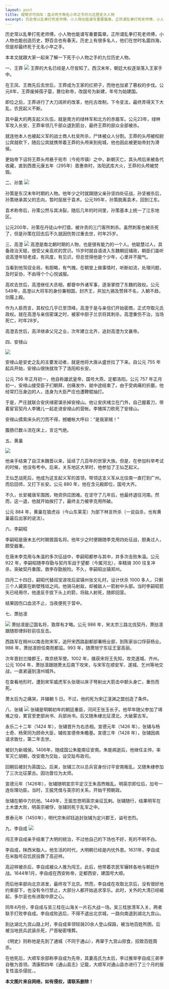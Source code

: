 ```yaml
---
layout: post
title: 螳臂亦可挡车：盘点死于無名小卒之手的九位歷史大人物
excerpt: 历史常以乱拳打死老师傅，小人物也能谱写重要篇章。正所谓乱拳打死老师傅，小人物也能创造历史，野百合也有
---
```






历史常以乱拳打死老师傅，小人物也能谱写重要篇章。正所谓乱拳打死老师傅，小人物也能创造历史，野百合也有春天。历史上有很多名人，他们在世时名震四海，但是却最终死于无名小卒之手。



本本文就跟大家一起来了解一下死于小人物之手的九位历史人物。

一、王莽
![](https://bkimg.cdn.bcebos.com/pic/71cf3bc79f3df8dcd1009e7a4844658b4710b8128299)
王莽的大名已经是人尽皆知了。西汉末年，朝廷大权逐渐落入王家手中。



在王凤、王商先后去世后，王莽成为王家的扛把子，而他也加紧了篡权的步伐。公元8年，王莽废掉孺子婴，篡位称帝，改国号为新建，年号为始建国。

即位之后，王莽进行了大刀阔斧的改革，他托古改制，下令变法，最终弄得天下大乱，农民起义不断。



其中最大的两支起义队伍，就是南方的绿林军和北方的赤眉军。公元23年，绿林军攻入长安，王莽率领几千部众退到箭台，最终王莽的部众全部被杀。

就连他本人也被起义军的战士商人杜吴所杀，尸体被众人分割。王莽的头颅被校尉公宾就砍下，随后公宾就携带着王莽的头颅来到宛城，他也因此被更始帝封为滑侯。

更始帝下诏将王莽头颅悬于宛市（今宛市镇）之中，新朝灭亡。其头颅后来被各代收藏，直到西晋元康五年（295年）晋惠帝时，洛阳武库大火，王莽的头颅被焚毁。



二、孙策
![](https://x0.ifengimg.com/res/2021/7234B09E7C40BAB35EA3A444C9F6E99E793EA790_size30_w500_h375.jpeg)

孙策是东汉末年时期的人物。他年少之时就跟随父亲孙坚四处征战，孙坚被杀后，孙策继承其父的志向，暂时屈居于袁术。公元195年，孙策脱离袁术，回到江东。



袁术称帝后，孙策公然与其决裂，随后几年的时间里，孙策基本上统一了江东地区。

公元200年，孙策在丹徒山中打猎，被许贡的三门客所刺杀。虽然刺客也被杀死了，但是孙策在回去后不久就因伤势过重去世，时年25岁。



三、高澄
![](https://p6.itc.cn/images01/20220614/61f6923a030e4c649c5f420db0642b90.jpeg)
高澄是南北朝时期的人物，也是很有能力的一个人。他聪慧过人，具备政治天赋，很受父亲高欢的赏识。15岁时就自请进入东魏朝廷辅政，朝臣们虽听说高澄年轻老成，有风度，有见识，但总觉得他是个少年，心里并不服气。



当看到他驾驭全局，有胆略，有气魄，在朝堂上做事情时，听断如流，处理问题，及时妥协，不由得个个心悦诚服。

高欢去世后，高澄继任大丞相，都督中外诸军事，逐渐掌控了东魏的政权。公元549年，高澄以大将军的身份兼相国，封齐王，并加九锡及赞拜不名，入朝不趋，剑履上殿。



作为人臣而言，其权位几乎已至顶峰。高澄于是与亲信们开始密商，正式夺取元氏政权。就在高澄与亲信密谋之时，被家中厨子兰京将其刺杀，高澄重伤不治，当场死亡，时年28岁。



高澄去世后，高洋继承父兄之业，次年建立北齐，追封高澄为文襄帝。

四、安禄山

![](https://s2.loli.net/2024/02/06/6tiyESbcYG9oDfZ.png)

安禄山是安史之乱的主要发动者，就是他将大唐从盛世拉了下来。自公元 755 年起兵开始，安禄山很快就攻下了洛阳和长安。



公元 756 年正月初一，他自称雄武皇帝，国号大燕，定都洛阳。公元 757 年正月初一，安禄山接受臣子们朝拜，创痛发作，就中途结束了。由于受病痛的折磨，他经常打压身边的人，连身为大臣严庄也遭鞭棍抽打。



于是，严庄就联合安庆绪密谋杀掉安禄山。他让安庆绪立在门外，自己握着刀，带着宦官契丹人李猪儿一起走进安禄山的营帐。李猪挥刀砍死了安禄山。

安禄山摸索床头的刀而不得，撼幄帐大呼曰：“是我家贼！”

腹肠已数斗流在床上，言讫气绝。

五、黄巢

![](https://images1.epochhk.com/pictures/219376/%E9%BB%83%E5%B7%A2_%E8%A9%A9@1200x1200.jpg)

他亲手结束了自汉末魏晋以来，延续了几百年的世家大族。但是，在参加科举考试的时候，他没有考中。后来，关东地区大旱时，他参加了王仙芝起义。



王仙芝战死后，他成为这支起义军的首领，带领这支义军从北往南一直打到广州。而后回师，又打下长安。公元 880 年，他在含元殿即位，国号大齐。



不久，长安被唐军围困，物资供应困难。在坚守了几年后，他最终退往河南。然而，这一退，他就开始挨打了，最终主力被李克用所破。



公元 884 年，黄巢在狼虎谷（今山东莱芜）为部下林言所杀（一说自杀，也有黄巢最后出家的说法）。

六、李嗣昭
![]()

李嗣昭是唐末五代时期晋国名将。他年少之时便跟随李克用四处征战，胆勇过人，颇受器重。


在唐末李克用与朱温的多次征战中，李嗣昭都参与其中，并多次击败朱温。公元 922 年，李嗣昭随李存勖与契丹军战于望都（今属河北），率精骑 300 往复冲杀，突破契丹重围，救李存勖脱险。不久，李嗣昭出镇郑州。



四月二十四日，嗣昭代替阎宝进攻后梁镇州张文礼时，设计伏杀 1000 多人，只剩三个人藏匿在断壁残垣之间。他骑马射敌，却被敌人一箭射中头部。当时李嗣昭箭矢已经用尽，他遂反手拔下头上的箭，将敌人射死，随即回营。

结果因伤口血流不止，当夜便死于营中。

七、萧挞凛

![](https://inews.gtimg.com/om_bt/OuNo9p_T5yku8YvjiSh7kklxvWJJS1mDyntN8IgLsVo74AA/641)
萧挞凛是辽国名将，敦厚有才略。公元 986 年，宋太宗三路北伐契丹，萧挞凛跟随耶律斜轸前往反击。



西路军在朔州以南击败宋军，追歼宋西路副都部署杨业部，到陈家谷口俘获杨业。988 年，萧挞凛担任南苑都监。993 年，随萧旭宁东征王室高丽。



次年晋封兰陵郡王，南京统军使。1002 年，擒获宋将王先知，攻克遂城、齐州。公元 1004 年，萧挞凛跟随萧太后南下攻宋，与宋军在顺安军、遂城、乞州等地交战，一直紧逼到澶州城外。



在查看地形时，遭到宋军威虎军头张瓌以床子弩射出大箭击中额头身亡，重伤而死。

萧太后为之痛哭，并辍朝 5 日。不过，他的死为宋辽澶渊之盟创造了条件。



八、张辅
![](https://pic.baike.soso.com/ugc/baikepic2/0/20230402155104-1267747562_jpeg_432_648_112316.jpg/0_90)
张辅是明朝初年的朝廷重臣，河间王张玉长子。他早年随父参加了靖难之役，累官至吏部尚书、兵部尚书。后又随朱棣北征漠北，大破蒙古军。



永乐二十二年（1424 年），张辅晋升为右丞相。宣德元年（1426 年），张辅与杨士奇、杨荣同为顾命大臣，辅佐宣德帝朱瞻基。宣德三年（1428 年），张辅因病请求致仕，第二年去世。



被封为新城侯。1406年，随成国公朱能南征安南。朱能病逝后，他继任主帅，率军灭亡胡朝，改安南为交趾，设交趾布政司。



回朝后被封为英国公。后来，张辅三次以总兵官身份讨平安南叛乱，又随朱棣参加了三次北征蒙古。因功晋位为太师。



宣德元年（1426年），张辅随明宣宗平定汉王朱高煦叛乱。明英宗即位后，加号一连佐理功臣。当时，王振凭借与英宗的关系，开始干预朝政。



张辅在朝中力抗他。1449年，王振忽悠明英宗亲征瓦剌。张辅随行，结果明军在土木堡大败，明英宗被俘，张辅则死于乱军之中。



景泰元年（1450年），明代宗朱祁钰追封张辅为定兴郡王，谥号忠烈。

九、李自成
![](https://p1.itc.cn/images01/20230610/fee49add5fd848769f9b1fffc1720a03.jpeg)

闯王李自成亲手结束了大明的统治，不过他自己的下场也不好，死的不明不白。



李自成，陕西米脂人。他生活的时代，大明朝已经是内忧外患。1631年，李自成在米脂号召饥民投靠了高迎祥。



高迎祥被杀后，李自成被众人推为闯王。此后，他带着农民军辗转各地与朝廷作战。1644年1月，李自成在西安称帝，定都西安，建国号大顺。



而后他率部向北京进发，最终攻下北京。然而，李自成在攻取北京后，没有很好地约束部下，也没有令行禁止，大部分人都开始追求享乐。此时，关外的大清已经崛起，多尔衮也有进取中原之心。



同年4月份，李自成与吴三桂在山海关一片石大战一场。吴三桂放清军入关，两者联手打败李自成。李自成败逃后，不得不退出北京城，一路向南退到湖北九宫山。



到达湖北九宫山路上时，李自成率领轻骑20余人登山探路，被当地百姓所困，后被当地民兵武装杀死，尸首秘密埋葬。

《明史》则称他是先到了通城（不同于通山），再窜于九宫山掠食，招致百姓围杀。

在他死后，大顺军余部称李自成为先帝，其妻高氏为太后，李过推举李自成三弟李自敬为首领。清康熙四年《通山县志》记载，大顺军对通山县亦进行了三个月的报复性滥杀侵扰、。

**本文图片来自网络，如有侵权，请联系删除！**